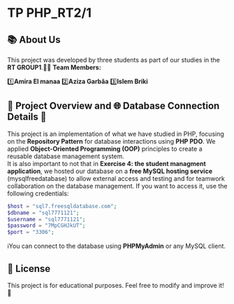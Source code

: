 # **TP PHP_RT2/1** 
## 📚 About Us  
This project was developed by three students as part of our studies in the **RT GROUP1**.👨‍💻 
**Team Members:** 

1️⃣**Amira El manaa**    2️⃣**Aziza Garbâa**    3️⃣**Islem Briki** 
## 📌 Project Overview   and 🌐 Database Connection Details 📢
This project is an implementation of what we have studied in PHP, focusing on the **Repository Pattern** for database interactions using  **PHP PDO**. We applied **Object-Oriented Programming (OOP)** principles to create a reusable database management system.  
It is also important to not that in  **Exercise 4: the student managment application**, we hosted our database on a **free MySQL hosting service** (mysqlfreedatabase) to allow external access and testing and for teamwork collaboration on the database management.
 If you want to access it, use the following credentials:  
```php
$host = "sql7.freesqldatabase.com";
$dbname = "sql7771121";
$username = "sql7771121";
$password = "7MpCGHJkUT";
$port = "3306";
```
ℹ️You can connect to the database using **PHPMyAdmin** or any MySQL client.
## 📄 License  
This project is for educational purposes. Feel free to modify and improve it! 🎉
